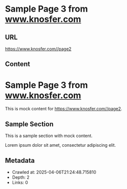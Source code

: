 # Sample Page 3 from www.knosfer.com

## URL
https://www.knosfer.com//page2

## Content
# Sample Page 3 from www.knosfer.com

This is mock content for https://www.knosfer.com//page2.

## Sample Section

This is a sample section with mock content.

Lorem ipsum dolor sit amet, consectetur adipiscing elit.

## Metadata
- Crawled at: 2025-04-06T21:24:48.715810
- Depth: 2
- Links: 0
